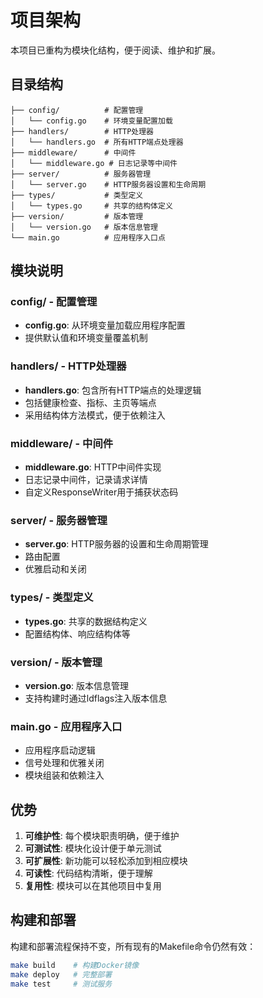 # 项目架构

本项目已重构为模块化结构，便于阅读、维护和扩展。

## 目录结构

```
├── config/          # 配置管理
│   └── config.go    # 环境变量配置加载
├── handlers/        # HTTP处理器
│   └── handlers.go  # 所有HTTP端点处理器
├── middleware/      # 中间件
│   └── middleware.go # 日志记录等中间件
├── server/          # 服务器管理
│   └── server.go    # HTTP服务器设置和生命周期
├── types/           # 类型定义
│   └── types.go     # 共享的结构体定义
├── version/         # 版本管理
│   └── version.go   # 版本信息管理
└── main.go          # 应用程序入口点
```

## 模块说明

### config/ - 配置管理
- **config.go**: 从环境变量加载应用程序配置
- 提供默认值和环境变量覆盖机制

### handlers/ - HTTP处理器
- **handlers.go**: 包含所有HTTP端点的处理逻辑
- 包括健康检查、指标、主页等端点
- 采用结构体方法模式，便于依赖注入

### middleware/ - 中间件
- **middleware.go**: HTTP中间件实现
- 日志记录中间件，记录请求详情
- 自定义ResponseWriter用于捕获状态码

### server/ - 服务器管理
- **server.go**: HTTP服务器的设置和生命周期管理
- 路由配置
- 优雅启动和关闭

### types/ - 类型定义
- **types.go**: 共享的数据结构定义
- 配置结构体、响应结构体等

### version/ - 版本管理
- **version.go**: 版本信息管理
- 支持构建时通过ldflags注入版本信息

### main.go - 应用程序入口
- 应用程序启动逻辑
- 信号处理和优雅关闭
- 模块组装和依赖注入

## 优势

1. **可维护性**: 每个模块职责明确，便于维护
2. **可测试性**: 模块化设计便于单元测试
3. **可扩展性**: 新功能可以轻松添加到相应模块
4. **可读性**: 代码结构清晰，便于理解
5. **复用性**: 模块可以在其他项目中复用

## 构建和部署

构建和部署流程保持不变，所有现有的Makefile命令仍然有效：

```bash
make build    # 构建Docker镜像
make deploy   # 完整部署
make test     # 测试服务
```
